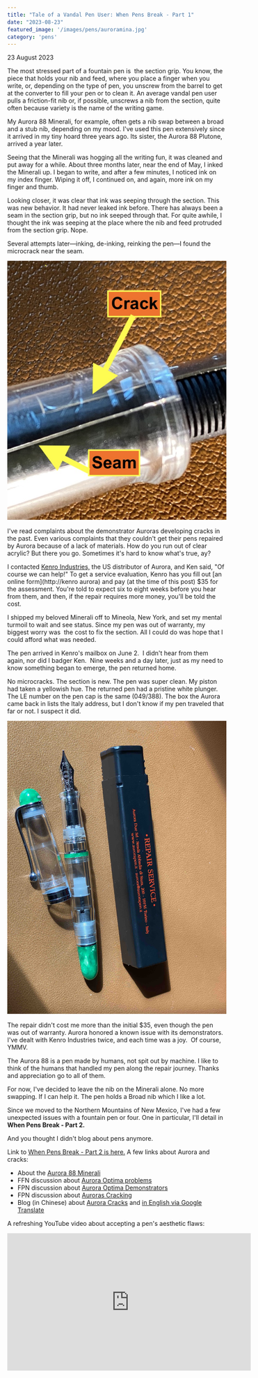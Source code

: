 ```yaml
---
title: "Tale of a Vandal Pen User: When Pens Break - Part 1"
date: "2023-08-23"
featured_image: '/images/pens/auroramina.jpg'
category: 'pens'
---
```

23 August 2023

The most stressed part of a fountain pen is  the section grip. You know, the piece that holds your nib and feed, where you place a finger when you write, or, depending on the type of pen, you unscrew from the barrel to get at the converter to fill your pen or to clean it. An average vandal pen user pulls a friction-fit nib or, if possible, unscrews a nib from the section, quite often because variety is the name of the writing game.

My Aurora 88 Minerali, for example, often gets a nib swap between a broad and a stub nib, depending on my mood. I've used this pen extensively since it arrived in my tiny hoard three years ago. Its sister, the Aurora 88 Plutone, arrived a year later.

Seeing that the Minerali was hogging all the writing fun, it was cleaned and put away for a while. About three months later, near the end of May, I inked the Minerali up. I began to write, and after a few minutes, I noticed ink on my index finger. Wiping it off, I continued on, and again, more ink on my finger and thumb.

Looking closer, it was clear that ink was seeping through the section. This was new behavior. It had never leaked ink before. There has always been a seam in the section grip, but no ink seeped through that. For quite awhile, I thought the ink was seeping at the place where the nib and feed protruded from the section grip. Nope.

Several attempts later—inking, de-inking, reinking the pen—I found the microcrack near the seam.

![Alt text](/images/pens/auroracrack.jpg "Enlarged photo of Aurora 88 Minerali section crack")

I've read complaints about the demonstrator Auroras developing cracks in the past. Even various complaints that they couldn't get their pens repaired by Aurora because of a lack of materials. How do you run out of clear acrylic? But there you go. Sometimes it's hard to know what's true, ay?

I contacted [Kenro Industries,](https://www.kenroindustries.com/aurora/) the US distributor of Aurora, and Ken said, "Of course we can help!" To get a service evaluation, Kenro has you fill out [an online form](http://kenro aurora) and pay (at the time of this post) $35 for the assessment. You're told to expect six to eight weeks before you hear from them, and then, if the repair requires more money, you'll be told the cost.

I shipped my beloved Minerali off to Mineola, New York, and set my mental turmoil to wait and see status. Since my pen was out of warranty, my biggest worry was  the cost to fix the section. All I could do was hope that I could afford what was needed.

The pen arrived in Kenro's mailbox on June 2.  I didn't hear from them again, nor did I badger Ken.  Nine weeks and a day later, just as my need to know something began to emerge, the pen returned home.

No microcracks. The section is new. The pen was super clean. My piston had taken a yellowish hue. The returned pen had a pristine white plunger. The LE number on the pen cap is the same (049/388). The box the Aurora came back in lists the Italy address, but I don't know if my pen traveled that far or not. I suspect it did.

![Alt text](/images/pens/aurorarepaired.jpg "The Minerali in its returned condition, sparkly clean. Pardon my camera dust?")

The repair didn't cost me more than the initial $35, even though the pen was out of warranty. Aurora honored a known issue with its demonstrators. I've dealt with Kenro Industries twice, and each time was a joy.  Of course, YMMV.

The Aurora 88 is a pen made by humans, not spit out by machine. I like to think of the humans that handled my pen along the repair journey. Thanks and appreciation go to all of them.

For now, I've decided to leave the nib on the Minerali alone. No more swapping. If I can help it. The pen holds a Broad nib which I like a lot.

Since we moved to the Northern Mountains of New Mexico, I've had a few unexpected issues with a fountain pen or four. One in particular, I'll detail in **When Pens Break - Part 2.**

And you thought I didn't blog about pens anymore.

Link to [When Pens Break - Part 2 is here.]( /pens/tale-of-a-vandal-pen-user-when-pens-break-part-2)
A few links about Aurora and cracks:


- About the [Aurora 88 Minerali]( /pens/tale-of-a-vandal-pen-collector-aurora-88 )
- FFN discussion about [Aurora Optima problems](https://www.fountainpennetwork.com/forum/topic/197005-aurora-optima-demonstrator-problem/)
- FPN discussion about [Aurora Optima Demonstrators](https://www.fountainpennetwork.com/forum/topic/245856-thinking-of-buying-aurora-optima-demonstrator/)
- FPN discussion about [Auroras Cracking](https://www.fountainpennetwork.com/forum/topic/331929-auroras-cracking/)
- Blog (in Chinese) about [Aurora Cracks](https://m.blog.naver.com/gom9203/40182659121) and [in English via Google Translate](https://m-blog-naver-com.translate.goog/gom9203/40182659121?_x_tr_sl=auto&_x_tr_tl=en&_x_tr_hl=en&_x_tr_pto=wapp)

A refreshing YouTube video about accepting a pen's aesthetic flaws: 
<iframe width="560" height="315" src="https://www.youtube.com/embed/Zt-5hoEV1g4?si=LT_ZvAfd9_x2rDRL" title="YouTube video player" frameborder="0" allow="accelerometer; autoplay; clipboard-write; encrypted-media; gyroscope; picture-in-picture; web-share" referrerpolicy="strict-origin-when-cross-origin" allowfullscreen></iframe>